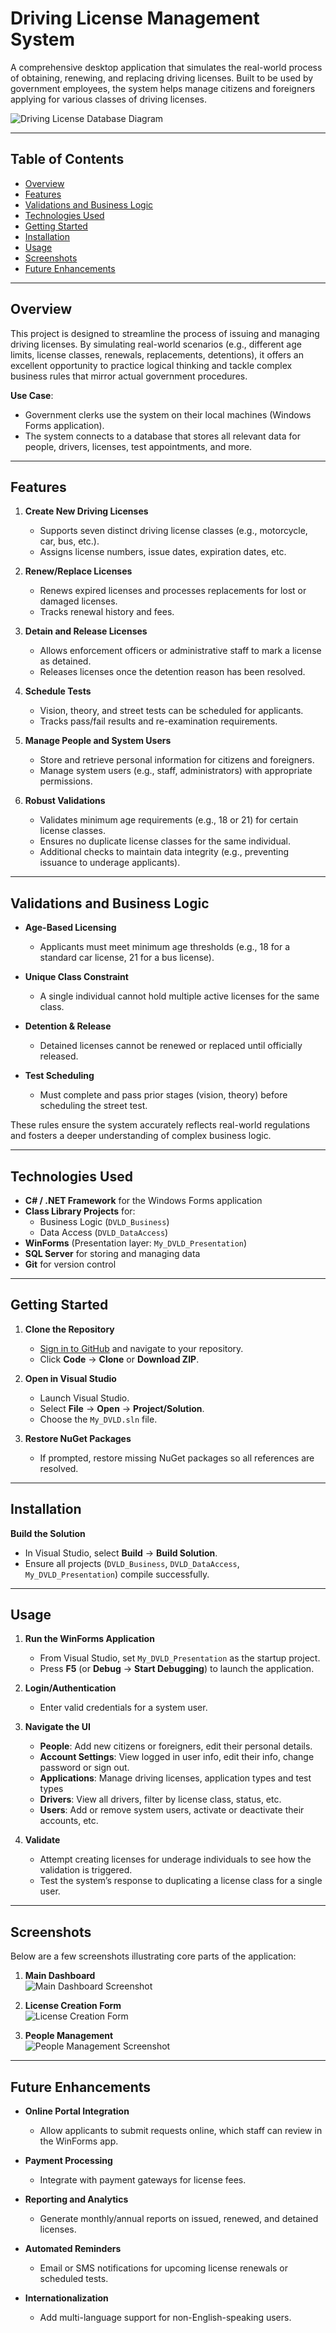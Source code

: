 # Driving License Management System

A comprehensive desktop application that simulates the real-world process of obtaining, renewing, and replacing driving licenses. Built to be used by government employees, the system helps manage citizens and foreigners applying for various classes of driving licenses.

![Driving License Database Diagram](https://user-images.githubusercontent.com/11928039/133873995-6a1a4fca-c08e-4083-b08d-cb224997d47d.png)

---

## Table of Contents

- [Overview](#overview)
- [Features](#features)
- [Validations and Business Logic](#validations-and-business-logic)
- [Technologies Used](#technologies-used)
- [Getting Started](#getting-started)
- [Installation](#installation)
- [Usage](#usage)
- [Screenshots](#screenshots)
- [Future Enhancements](#future-enhancements)

---

## Overview

This project is designed to streamline the process of issuing and managing driving licenses. By simulating real-world scenarios (e.g., different age limits, license classes, renewals, replacements, detentions), it offers an excellent opportunity to practice logical thinking and tackle complex business rules that mirror actual government procedures.

**Use Case**:
- Government clerks use the system on their local machines (Windows Forms application).
- The system connects to a database that stores all relevant data for people, drivers, licenses, test appointments, and more.

---

## Features

1. **Create New Driving Licenses**  
   - Supports seven distinct driving license classes (e.g., motorcycle, car, bus, etc.).
   - Assigns license numbers, issue dates, expiration dates, etc.

2. **Renew/Replace Licenses**  
   - Renews expired licenses and processes replacements for lost or damaged licenses.
   - Tracks renewal history and fees.

3. **Detain and Release Licenses**  
   - Allows enforcement officers or administrative staff to mark a license as detained.
   - Releases licenses once the detention reason has been resolved.

4. **Schedule Tests**  
   - Vision, theory, and street tests can be scheduled for applicants.
   - Tracks pass/fail results and re-examination requirements.

5. **Manage People and System Users**  
   - Store and retrieve personal information for citizens and foreigners.
   - Manage system users (e.g., staff, administrators) with appropriate permissions.

6. **Robust Validations**  
   - Validates minimum age requirements (e.g., 18 or 21) for certain license classes.
   - Ensures no duplicate license classes for the same individual.
   - Additional checks to maintain data integrity (e.g., preventing issuance to underage applicants).

---

## Validations and Business Logic

- **Age-Based Licensing**  
  - Applicants must meet minimum age thresholds (e.g., 18 for a standard car license, 21 for a bus license).

- **Unique Class Constraint**  
  - A single individual cannot hold multiple active licenses for the same class.

- **Detention & Release**  
  - Detained licenses cannot be renewed or replaced until officially released.

- **Test Scheduling**  
  - Must complete and pass prior stages (vision, theory) before scheduling the street test.

These rules ensure the system accurately reflects real-world regulations and fosters a deeper understanding of complex business logic.

---

## Technologies Used

- **C# / .NET Framework** for the Windows Forms application
- **Class Library Projects** for:
  - Business Logic (`DVLD_Business`)
  - Data Access (`DVLD_DataAccess`)
- **WinForms** (Presentation layer: `My_DVLD_Presentation`)
- **SQL Server**  for storing and managing data
- **Git** for version control

---

## Getting Started

1. **Clone the Repository**  
   - [Sign in to GitHub](https://github.com/) and navigate to your repository.  
   - Click **Code** → **Clone** or **Download ZIP**.

2. **Open in Visual Studio**  
   - Launch Visual Studio.  
   - Select **File** → **Open** → **Project/Solution**.  
   - Choose the `My_DVLD.sln` file.

3. **Restore NuGet Packages**  
   - If prompted, restore missing NuGet packages so all references are resolved.

---

## Installation


 **Build the Solution**  
   - In Visual Studio, select **Build** → **Build Solution**.  
   - Ensure all projects (`DVLD_Business`, `DVLD_DataAccess`, `My_DVLD_Presentation`) compile successfully.

---

## Usage

1. **Run the WinForms Application**  
   - From Visual Studio, set `My_DVLD_Presentation` as the startup project.  
   - Press **F5** (or **Debug** → **Start Debugging**) to launch the application.

2. **Login/Authentication** 
   - Enter valid credentials for a system user.

3. **Navigate the UI**  
   - **People**: Add new citizens or foreigners, edit their personal details.  
   - **Account Settings**: View logged in user info, edit their info, change password or sign out.  
   - **Applications**: Manage driving licenses, application types and test types 
   - **Drivers**: View all drivers, filter by license class, status, etc.
   - **Users**: Add or remove system users, activate or deactivate their accounts, etc.


4. **Validate**  
   - Attempt creating licenses for underage individuals to see how the validation is triggered.  
   - Test the system’s response to duplicating a license class for a single user.

---

## Screenshots

Below are a few screenshots illustrating core parts of the application:

1. **Main Dashboard**  
   ![Main Dashboard Screenshot]([https://user-images.githubusercontent.com/11928039/134011045-94b71842-9bfa-4bb9-8e54-660ba30c7f32.png](https://github.com/Reisha76/Driving-License-Management-System/blob/12c104b2d0e485ec36e4d35c7d0d9819b3af5a40/MAIN.png))

2. **License Creation Form**  
   ![License Creation Form]([https://user-images.githubusercontent.com/11928039/134011148-fb957d09-3798-49ef-8c25-693d3cb8fdd2.png](https://github.com/Reisha76/Driving-License-Management-System/blob/12c104b2d0e485ec36e4d35c7d0d9819b3af5a40/Add%20local%20license.png))

3. **People Management**  
   ![People Management Screenshot]([https://user-images.githubusercontent.com/11928039/134011209-4ebca3af-df08-4f2b-8df6-6ac1c4af51a5.png](https://github.com/Reisha76/Driving-License-Management-System/blob/12c104b2d0e485ec36e4d35c7d0d9819b3af5a40/People.png))

---

## Future Enhancements

- **Online Portal Integration**  
  - Allow applicants to submit requests online, which staff can review in the WinForms app.

- **Payment Processing**  
  - Integrate with payment gateways for license fees.

- **Reporting and Analytics**  
  - Generate monthly/annual reports on issued, renewed, and detained licenses.

- **Automated Reminders**  
  - Email or SMS notifications for upcoming license renewals or scheduled tests.

- **Internationalization**  
  - Add multi-language support for non-English-speaking users.
